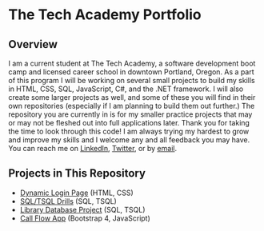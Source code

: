 # The Tech Academy Portfolio
## Overview
I am a current student at The Tech Academy, a software development boot camp and licensed career school in downtown Portland, Oregon. As a part of this program I will be working on several small projects to build my skills in HTML, CSS, SQL, JavaScript, C#, and the .NET framework. I will also create some larger projects as well, and some of these you will find in their own repositories (especially if I am planning to build them out further.) The repository you are currently in is for my smaller practice projects that may or may not be fleshed out into full applications later. Thank you for taking the time to look through this code! I am always trying my hardest to grow and improve my skills and I welcome any and all feedback you may have. You can reach me on [LinkedIn](https://www.linkedin.com/in/jhunschejones), [Twitter](https://twitter.com/jhunschejones), or by [email](mailto:contact@joshuahunschejones.com).

## Projects in This Repository
* [Dynamic Login Page](https://github.com/jhunschejones/The-Tech-Academy-Projects/tree/master/login) (HTML, CSS)  
* [SQL/TSQL Drills](https://github.com/jhunschejones/The-Tech-Academy-Projects/tree/master/SQL%20Drills) (SQL, TSQL)
* [Library Database Project](https://github.com/jhunschejones/The-Tech-Academy-Projects/tree/master/library) (SQL, TSQL)
* [Call Flow App](https://github.com/jhunschejones/The-Tech-Academy-Projects/tree/master/call_flow) (Bootstrap 4, JavaScript)
